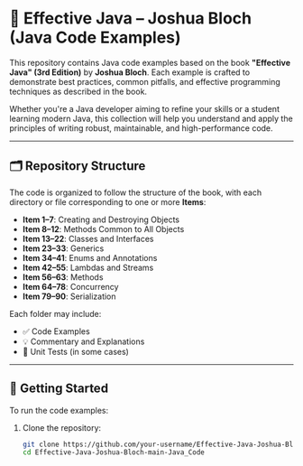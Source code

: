 # 📘 Effective Java – Joshua Bloch (Java Code Examples)

This repository contains Java code examples based on the book **"Effective Java" (3rd Edition)** by **Joshua Bloch**. Each example is crafted to demonstrate best practices, common pitfalls, and effective programming techniques as described in the book.

Whether you're a Java developer aiming to refine your skills or a student learning modern Java, this collection will help you understand and apply the principles of writing robust, maintainable, and high-performance code.

---

## 🗂️ Repository Structure

The code is organized to follow the structure of the book, with each directory or file corresponding to one or more **Items**:

- **Item 1–7**: Creating and Destroying Objects
- **Item 8–12**: Methods Common to All Objects
- **Item 13–22**: Classes and Interfaces
- **Item 23–33**: Generics
- **Item 34–41**: Enums and Annotations
- **Item 42–55**: Lambdas and Streams
- **Item 56–63**: Methods
- **Item 64–78**: Concurrency
- **Item 79–90**: Serialization

Each folder may include:
- ✅ Code Examples
- 💡 Commentary and Explanations
- 🧪 Unit Tests (in some cases)

---

## 🚀 Getting Started

To run the code examples:

1. Clone the repository:
   ```bash
   git clone https://github.com/your-username/Effective-Java-Joshua-Bloch-main-Java_Code.git
   cd Effective-Java-Joshua-Bloch-main-Java_Code
